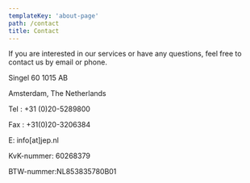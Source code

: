 ```yaml
---
templateKey: 'about-page'
path: /contact
title: Contact
---
```


If you are interested in our services or have any questions, feel free to contact us by email or phone.

Singel 60 1015 AB

Amsterdam, The Netherlands

Tel : +31 (0)20-5289800

Fax : +31(0)20-3206384

E: info[at]jep.nl

KvK-nummer: 60268379

BTW-nummer:NL853835780B01
